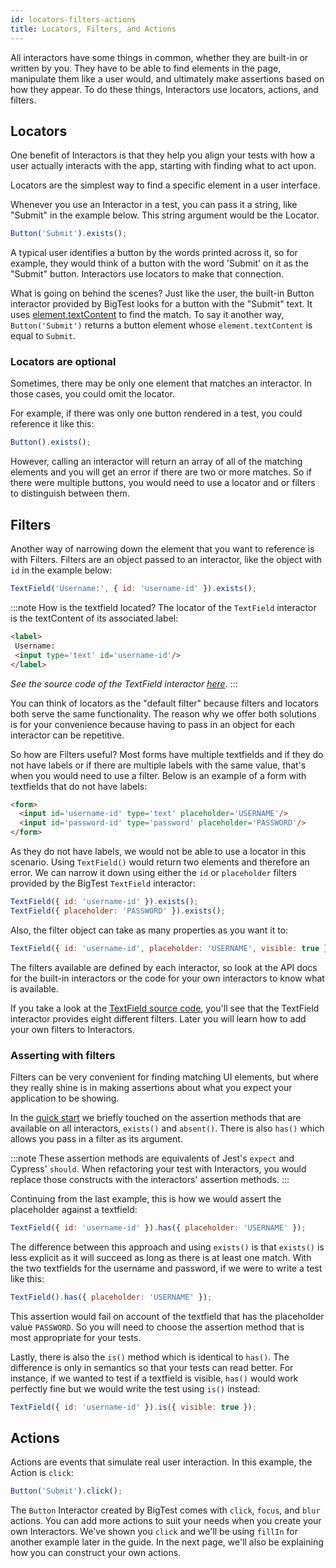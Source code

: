 ```yaml
---
id: locators-filters-actions
title: Locators, Filters, and Actions
---
```


All interactors have some things in common, whether they are built-in or written by you. They have to be able to find elements in the page, manipulate them like a user would, and ultimately make assertions based on how they appear. To do these things, Interactors use locators, actions, and filters.

## Locators

One benefit of Interactors is that they help you align your tests with how a user actually interacts with the app, starting with finding what to act upon.

Locators are the simplest way to find a specific element in a user interface.

Whenever you use an Interactor in a test, you can pass it a string, like "Submit" in the example below. This string argument would be the Locator.

```js
Button('Submit').exists();
```

A typical user identifies a button by the words printed across it, so for example, they would think of a button with the word 'Submit' on it as the "Submit" button. Interactors use locators to make that connection.

What is going on behind the scenes? Just like the user, the built-in Button interactor provided by BigTest looks for a button with the "Submit" text. It uses [element.textContent](https://github.com/thefrontside/bigtest/blob/v0/packages/interactor/src/definitions/button.ts#L11-L12) to find the match. To say it another way, `Button('Submit')` returns a button element whose `element.textContent` is equal to `Submit`.

### Locators are optional

Sometimes, there may be only one element that matches an interactor. In those cases, you could omit the locator.

For example, if there was only one button rendered in a test, you could reference it like this:

```js
Button().exists();
```

However, calling an interactor will return an array of all of the matching elements and you will get an error if there are two or more matches. So if there were multiple buttons, you would need to use a locator and or filters to distinguish between them.

## Filters

Another way of narrowing down the element that you want to reference is with Filters. Filters are an object passed to an interactor, like the object with `id` in the example below:

```js
TextField('Username:', { id: 'username-id' }).exists();
```

:::note How is the textfield located?
 The locator of the `TextField` interactor is the textContent of its associated label:
 ```html
<label>
  Username:
  <input type='text' id='username-id'/>
</label>
 ```
 _See the source code of the TextField interactor [here](https://github.com/thefrontside/bigtest/blob/v0/packages/interactor/src/definitions/text-field.ts)_.
:::

You can think of locators as the "default filter" because filters and locators both serve the same functionality. The reason why we offer both solutions is for your convenience because having to pass in an object for each interactor can be repetitive.

So how are Filters useful? Most forms have multiple textfields and if they do not have labels or if there are multiple labels with the same value, that's when you would need to use a filter. Below is an example of a form with textfields that do not have labels:
```html
<form>
  <input id='username-id' type='text' placeholder='USERNAME'/>
  <input id='password-id' type='password' placeholder='PASSWORD'/>
</form>
```

As they do not have labels, we would not be able to use a locator in this scenario. Using `TextField()` would return two elements and therefore an error. We can narrow it down using either the `id` or `placeholder` filters provided by the BigTest `TextField` interactor:

```js
TextField({ id: 'username-id' }).exists();
TextField({ placeholder: 'PASSWORD' }).exists();
```

Also, the filter object can take as many properties as you want it to:

```js
TextField({ id: 'username-id', placeholder: 'USERNAME', visible: true }).exists();
```

The filters available are defined by each interactor, so look at the API docs for the built-in interactors or the code for your own interactors to know what is available.

If you take a look at the [TextField source code](https://github.com/thefrontside/bigtest/blob/v0/packages/interactor/src/definitions/text-field.ts), you'll see that the TextField interactor provides eight different filters. Later you will learn how to add your own filters to Interactors.

### Asserting with filters
Filters can be very convenient for finding matching UI elements, but where they really shine is in making assertions about what you expect your application to be showing.

In the [quick start](/docs/interactors/#making-test-assertions) we briefly touched on the assertion methods that are available on all interactors, `exists()` and `absent()`. There is also `has()` which allows you pass in a filter as its argument.

:::note
 These assertion methods are equivalents of Jest's `expect` and Cypress' `should`. When refactoring your test with Interactors, you would replace those constructs with the interactors' assertion methods.
:::

Continuing from the last example, this is how we would assert the placeholder against a textfield:

```js
TextField({ id: 'username-id' }).has({ placeholder: 'USERNAME' });
```

The difference between this approach and using `exists()` is that `exists()` is less explicit as it will succeed as long as there is at least one match. With the two textfields for the username and password, if we were to write a test like this:

```js
TextField().has({ placeholder: 'USERNAME' });
```

This assertion would fail on account of the textfield that has the placeholder value `PASSWORD`. So you will need to choose the assertion method that is most appropriate for your tests.

Lastly, there is also the `is()` method which is identical to `has()`. The difference is only in semantics so that your tests can read better. For instance, if we wanted to test if a textfield is visible, `has()` would work perfectly fine but we would write the test using `is()` instead:

```js
TextField({ id: 'username-id' }).is({ visible: true });
```

## Actions

Actions are events that simulate real user interaction. In this example, the Action is `click`:

```js
Button('Submit').click();
```

The `Button` Interactor created by BigTest comes with `click`, `focus`, and `blur` actions. You can add more actions to suit your needs when you create your own Interactors. We've shown you `click` and we'll be using `fillIn` for another example later in the guide. In the next page, we'll also be explaining how you can construct your own actions.
